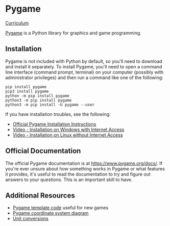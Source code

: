 # Pygame

[Curriculum](../../Pygame.html)

[Pygame](https://pygame.org/) is a Python library for graphics and game programming.

Installation
------------
Pygame is not included with Python by default, so you'll need to download and install it separately.
To install Pygame, you'll need to open a command line interface (command prompt, terminal) on your computer
(possibly with administrator privileges) and then run a command like one of the following:
```
pip install pygame
pip3 install pygame
python -m pip install pygame
python3 -m pip install pygame
python3 -m pip install -U pygame --user
```
If you have installation troubles, see the following:
- [Official Pygame Installation Instructions](https://pygame.org/wiki/GettingStarted)
- [Video - Installation on Windows with Internet Access](https://www.youtube.com/watch?v=VXLq8CNkoIA)
- [Video - Installation on Linux without Internet Access](https://www.youtube.com/watch?v=VGHiKmfoxZU)

Official Documentation
-----------------------
The official Pygame documentation is at <https://www.pygame.org/docs/>.  If you're ever unsure about
how something works in Pygame or what features it provides, it's useful to read the documentation to
try and figure out answers to your questions.  This is an important skill to have.

Additional Resources
--------------------
- [Pygame template code](https://github.com/jpike/PythonProgrammingForKids/blob/master/Pygame/PygameTemplate.py) useful for new games
- [Pygame coordinate system diagram](https://github.com/jpike/PythonProgrammingForKids/blob/master/Pygame/PygameCoordinateSystem.png)
- [Unit conversions](https://github.com/jpike/PythonProgrammingForKids/blob/master/Pygame/UnitConversions.png)
